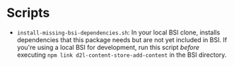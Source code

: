 # Scripts

- `install-missing-bsi-dependencies.sh`: In your local BSI clone, installs dependencies that this package needs but are not yet included in BSI. If you're using a local BSI for development, run this script _before_ executing `npm link d2l-content-store-add-content` in the BSI directory.
